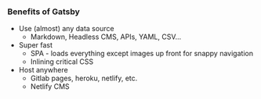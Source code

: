 ### Benefits of Gatsby

- Use (almost) any data source
  - Markdown, Headless CMS, APIs, YAML, CSV...
- Super fast 
  - SPA - loads everything except images up front for snappy navigation
  - Inlining critical CSS
- Host anywhere
  - Gitlab pages, heroku, netlify, etc.
  - Netlify CMS